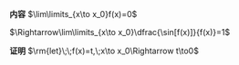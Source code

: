 **内容**
$\lim\limits_{x\to x_0}f(x)=0$

$\Rightarrow\lim\limits_{x\to x_0}\dfrac{\sin[f(x)]}{f(x)}=1$

**证明**
$\rm{let}\;\;f(x)=t,\;x\to x_0\Rightarrow t\to0$
